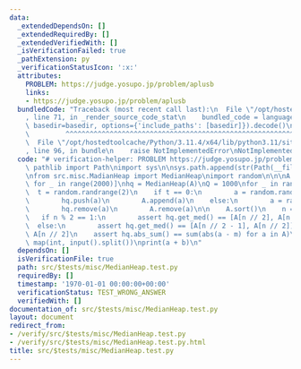 ```yaml
---
data:
  _extendedDependsOn: []
  _extendedRequiredBy: []
  _extendedVerifiedWith: []
  _isVerificationFailed: true
  _pathExtension: py
  _verificationStatusIcon: ':x:'
  attributes:
    PROBLEM: https://judge.yosupo.jp/problem/aplusb
    links:
    - https://judge.yosupo.jp/problem/aplusb
  bundledCode: "Traceback (most recent call last):\n  File \"/opt/hostedtoolcache/Python/3.11.4/x64/lib/python3.11/site-packages/onlinejudge_verify/documentation/build.py\"\
    , line 71, in _render_source_code_stat\n    bundled_code = language.bundle(stat.path,\
    \ basedir=basedir, options={'include_paths': [basedir]}).decode()\n          \
    \         ^^^^^^^^^^^^^^^^^^^^^^^^^^^^^^^^^^^^^^^^^^^^^^^^^^^^^^^^^^^^^^^^^^^^^^^^^^^^^^^^^\n\
    \  File \"/opt/hostedtoolcache/Python/3.11.4/x64/lib/python3.11/site-packages/onlinejudge_verify/languages/python.py\"\
    , line 96, in bundle\n    raise NotImplementedError\nNotImplementedError\n"
  code: "# verification-helper: PROBLEM https://judge.yosupo.jp/problem/aplusb\nfrom\
    \ pathlib import Path\nimport sys\n\nsys.path.append(str(Path(__file__).resolve().parent.parent.parent.parent))\n\
    \nfrom src.misc.MadianHeap import MedianHeap\nimport random\n\n\nA = [random.randrange(10**9)\
    \ for _ in range(2000)]\nhq = MedianHeap(A)\nQ = 1000\nfor _ in range(Q):\n  \
    \  t = random.randrange(2)\n    if t == 0:\n        a = random.randrange(10**9)\n\
    \        hq.push(a)\n        A.append(a)\n    else:\n        a = random.choice(A)\n\
    \        hq.remove(a)\n        A.remove(a)\n\n    A.sort()\n    n = len(A)\n \
    \   if n % 2 == 1:\n        assert hq.get_med() == [A[n // 2], A[n // 2]]\n  \
    \  else:\n        assert hq.get_med() == [A[n // 2 - 1], A[n // 2]]\n\n    m =\
    \ A[n // 2]\n    assert hq.abs_sum() == sum(abs(a - m) for a in A)\n\n\na, b =\
    \ map(int, input().split())\nprint(a + b)\n"
  dependsOn: []
  isVerificationFile: true
  path: src/$tests/misc/MedianHeap.test.py
  requiredBy: []
  timestamp: '1970-01-01 00:00:00+00:00'
  verificationStatus: TEST_WRONG_ANSWER
  verifiedWith: []
documentation_of: src/$tests/misc/MedianHeap.test.py
layout: document
redirect_from:
- /verify/src/$tests/misc/MedianHeap.test.py
- /verify/src/$tests/misc/MedianHeap.test.py.html
title: src/$tests/misc/MedianHeap.test.py
---
```

